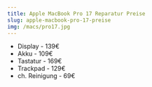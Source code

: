 ```yaml
---
title: Apple MacBook Pro 17 Reparatur Preise
slug: apple-macbook-pro-17-preise
img: /macs/pro17.jpg
---
```


- Display - 139€
- Akku - 109€
- Tastatur - 169€
- Trackpad - 129€
- ch. Reinigung - 69€
